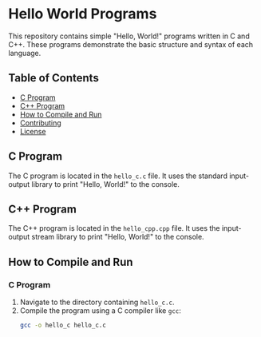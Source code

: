 # Hello World Programs

This repository contains simple "Hello, World!" programs written in C and C++. These programs demonstrate the basic structure and syntax of each language.

## Table of Contents

- [C Program](#c-program)
- [C++ Program](#c-program)
- [How to Compile and Run](#how-to-compile-and-run)
- [Contributing](#contributing)
- [License](#license)

## C Program

The C program is located in the `hello_c.c` file. It uses the standard input-output library to print "Hello, World!" to the console.

## C++ Program

The C++ program is located in the `hello_cpp.cpp` file. It uses the input-output stream library to print "Hello, World!" to the console.

## How to Compile and Run

### C Program

1. Navigate to the directory containing `hello_c.c`.
2. Compile the program using a C compiler like `gcc`:
   ```bash
   gcc -o hello_c hello_c.c
